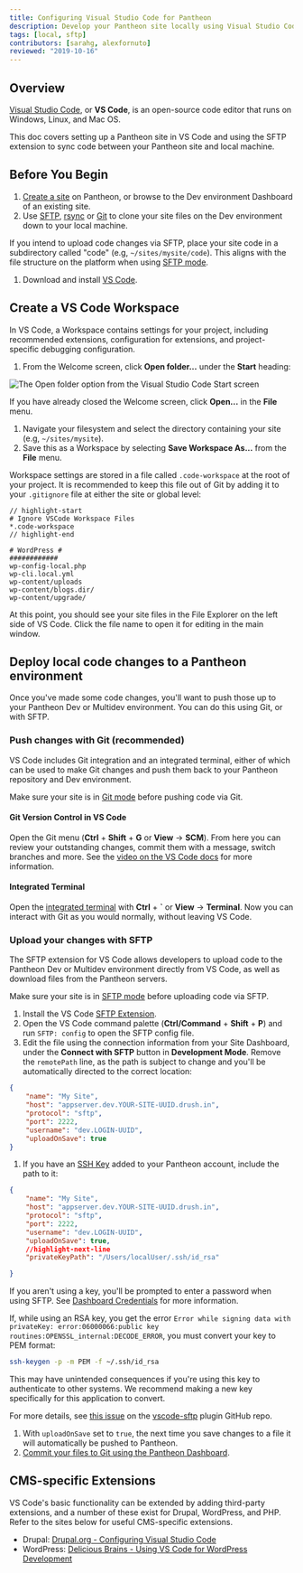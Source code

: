 ```yaml
---
title: Configuring Visual Studio Code for Pantheon
description: Develop your Pantheon site locally using Visual Studio Code to edit and sync code.
tags: [local, sftp]
contributors: [sarahg, alexfornuto]
reviewed: "2019-10-16"
---
```


## Overview
[Visual Studio Code](https://code.visualstudio.com/), or **VS Code**, is an open-source code editor that runs on Windows, Linux, and Mac OS.

This doc covers setting up a Pantheon site in VS Code and using the SFTP extension to sync code between your Pantheon site and local machine.

## Before You Begin
1. [Create a site](/create-sites) on Pantheon, or browse to the Dev environment Dashboard of an existing site.
1. Use [SFTP](/rsync-and-sftp#sftp), [rsync](/rsync-and-sftp#rsync) or [Git](/git#clone-your-site-codebase) to clone your site files on the Dev environment down to your local machine.

  If you intend to upload code changes via SFTP, place your site code in a subdirectory called "code" (e.g, `~/sites/mysite/code`). This aligns with the file structure on the platform when using [SFTP mode](/sftp/).

1. Download and install [VS Code](https://code.visualstudio.com/).


## Create a VS Code Workspace

In VS Code, a Workspace contains settings for your project, including recommended extensions, configuration for extensions, and project-specific debugging configuration.

1. From the Welcome screen, click **Open folder...** under the **Start** heading:

  ![The Open folder option from the Visual Studio Code Start screen](../images/vscode-open-folder.png)

  If you have already closed the Welcome screen, click **Open...** in the **File** menu.

1. Navigate your filesystem and select the directory containing your site (e.g, `~/sites/mysite`).
1. Save this as a Workspace by selecting **Save Workspace As...** from the **File** menu.

Workspace settings are stored in a file called `.code-workspace` at the root of your project. It is recommended to keep this file out of Git by adding it to your `.gitignore` file at either the site or global level:

```git:title=.gitignore
// highlight-start
# Ignore VSCode Workspace Files
*.code-workspace
// highlight-end

# WordPress #
############
wp-config-local.php
wp-cli.local.yml
wp-content/uploads
wp-content/blogs.dir/
wp-content/upgrade/

```

At this point, you should see your site files in the File Explorer on the left side of VS Code. Click the file name to open it for editing in the main window.

## Deploy local code changes to a Pantheon environment

Once you've made some code changes, you'll want to push those up to your Pantheon Dev or Multidev environment. You can do this using Git, or with SFTP.

### Push changes with Git (recommended)
VS Code includes Git integration and an integrated terminal, either of which can be used to make Git changes and push them back to your Pantheon repository and Dev environment.

Make sure your site is in [Git mode](/guides/quickstart/connection-modes) before pushing code via Git.

#### Git Version Control in VS Code
Open the Git menu (**Ctrl** + **Shift** + **G** or **View** -> **SCM**). From here you can review your outstanding changes, commit them with a message, switch branches and more. See the [video on the VS Code docs](https://code.visualstudio.com/docs/introvideos/versioncontrol) for more information.

#### Integrated Terminal
Open the [integrated terminal](https://code.visualstudio.com/docs/editor/integrated-terminal) with **Ctrl** + **`** or **View** -> **Terminal**. Now you can interact with Git as you would normally, without leaving VS Code.

### Upload your changes with SFTP
The SFTP extension for VS Code allows developers to upload code to the Pantheon Dev or Multidev environment directly from VS Code, as well as download files from the Pantheon servers.

Make sure your site is in [SFTP mode](/sftp#sftp-mode) before uploading code via SFTP.

1. Install the VS Code [SFTP Extension](https://marketplace.visualstudio.com/items?itemName=liximomo.sftp).
1. Open the VS Code command palette (**Ctrl/Command** + **Shift** + **P**) and run `SFTP: config` to open the SFTP config file.
1. Edit the file using the connection information from your Site Dashboard, under the **Connect with SFTP** button in **Development Mode**. Remove the `remotePath` line, as the path is subject to change and you'll be automatically directed to the correct location:

  ```json:title=sftp.json
  {
      "name": "My Site",
      "host": "appserver.dev.YOUR-SITE-UUID.drush.in",
      "protocol": "sftp",
      "port": 2222,
      "username": "dev.LOGIN-UUID",
      "uploadOnSave": true
  }
  ```

1. If you have an [SSH Key](/ssh-keys) added to your Pantheon account, include the path to it:

  ```json:title=sftp.json
  {
      "name": "My Site",
      "host": "appserver.dev.YOUR-SITE-UUID.drush.in",
      "protocol": "sftp",
      "port": 2222,
      "username": "dev.LOGIN-UUID",
      "uploadOnSave": true,
      //highlight-next-line
      "privateKeyPath": "/Users/localUser/.ssh/id_rsa"

  }
  ```

  If you aren't using a key, you'll be prompted to enter a password when using SFTP. See [Dashboard Credentials](/sftp#dashboard-credentials) for more information.

  <Alert title="Warning" type="danger">

  If, while using an RSA key, you get the error `Error while signing data with privateKey: error:06000066:public key routines:OPENSSL_internal:DECODE_ERROR`, you must convert your key to PEM format:

  ```bash
  ssh-keygen -p -m PEM -f ~/.ssh/id_rsa
  ```

  This may have unintended consequences if you're using this key to authenticate to other systems. We recommend making a new key specifically for this application to convert.

  For more details, see [this issue](https://github.com/liximomo/vscode-sftp/issues/594) on the [vscode-sftp](https://github.com/liximomo/vscode-sftp) plugin GitHub repo.

  </Alert>

1. With `uploadOnSave` set to `true`, the next time you save changes to a file it will automatically be pushed to Pantheon.
1. [Commit your files to Git using the Pantheon Dashboard](/sftp#committing-sftp-changes).

## CMS-specific Extensions

VS Code's basic functionality can be extended by adding third-party extensions, and a number of these exist for Drupal, WordPress, and PHP. Refer to the sites below for useful CMS-specific extensions.

* Drupal: [Drupal.org - Configuring Visual Studio Code](https://www.drupal.org/docs/develop/development-tools/configuring-visual-studio-code)
* WordPress: [Delicious Brains - Using VS Code for WordPress Development](https://deliciousbrains.com/vs-code-wordpress/)

